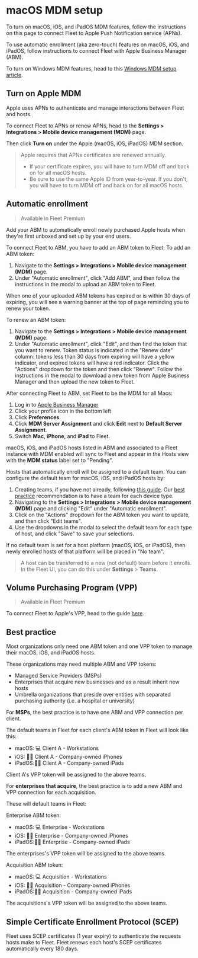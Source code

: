 # macOS MDM setup

To turn on macOS, iOS, and iPadOS MDM features, follow the instructions on this page to connect Fleet to Apple Push Notification service (APNs).

To use automatic enrollment (aka zero-touch) features on macOS, iOS, and iPadOS, follow instructions to connect Fleet with Apple Business Manager (ABM).

To turn on Windows MDM features, head to this [Windows MDM setup article](https://fleetdm.com/guides/windows-mdm-setup).

## Turn on Apple MDM

Apple uses APNs to authenticate and manage interactions between Fleet and hosts.

To connect Fleet to APNs or renew APNs, head to the **Settings > Integrations > Mobile device management (MDM)** page. 

Then click **Turn on** under the Apple (macOS, iOS, iPadOS) MDM section.

> Apple requires that APNs certificates are renewed annually. 
> - If your certificate expires, you will have to turn MDM off and back on for all macOS hosts.
> - Be sure to use the same Apple ID from year-to-year. If you don't, you will have to turn MDM off and back on for all macOS hosts.

## Automatic enrollment

> Available in Fleet Premium

Add your ABM to automatically enroll newly purchased Apple hosts when they're first unboxed and set up by your end users.

To connect Fleet to ABM, you have to add an ABM token to Fleet. To add an ABM token: 

1. Navigate to the **Settings > Integrations > Mobile device management (MDM)** page.
2. Under "Automatic enrollment", click "Add ABM", and then follow the instructions in the modal to upload an ABM token to Fleet.

When one of your uploaded ABM tokens has expired or is within 30 days of expiring, you will see a warning banner at the top of page reminding you to renew your token.

To renew an ABM token:

1. Navigate to the **Settings > Integrations > Mobile device management (MDM)** page.
2. Under "Automatic enrollment", click "Edit", and then find the token that you want to renew. Token status is indicated in the "Renew date" column: tokens less than 30 days from expiring will have a yellow indicator, and expired tokens will have a red indicator. Click the "Actions" dropdown for the token and then click "Renew". Follow the instructions in the modal to download a new token from Apple Business Manager and then upload the new token to Fleet.

After connecting Fleet to ABM, set Fleet to be the MDM for all Macs: 

1. Log in to [Apple Business Manager](https://business.apple.com)
2. Click your profile icon in the bottom left
3. Click **Preferences**
4. Click **MDM Server Assignment** and click **Edit** next to **Default Server Assignment**.
5. Switch **Mac**, **iPhone**, and **iPad** to Fleet.

macOS, iOS, and iPadOS hosts listed in ABM and associated to a Fleet instance with MDM enabled will sync to Fleet and appear in the Hosts view with the **MDM status** label set to "Pending".

Hosts that automatically enroll will be assigned to a default team. You can configure the default team for macOS, iOS, and iPadOS hosts by:

1. Creating teams, if you have not already, following [this guide](https://fleetdm.com/guides/teams#basic-article). Our [best practice](#best-practice) recommendation is to have a team for each device type.
2. Navigating to the **Settings > Integrations > Mobile device management (MDM)** page and clicking "Edit" under "Automatic enrollment".
3. Click on the "Actions" dropdown for the ABM token you want to update, and then click "Edit teams".
4. Use the dropdowns in the modal to select the default team for each type of host, and click "Save" to save your selections.

If no default team is set for a host platform (macOS, iOS, or iPadOS), then newly enrolled hosts of that platform will be placed in "No team". 

> A host can be transferred to a new (not default) team before it enrolls. In the Fleet UI, you can do this under **Settings** > **Teams**.

## Volume Purchasing Program (VPP)

> Available in Fleet Premium

To connect Fleet to Apple's VPP, head to the guide [here](https://fleetdm.com/guides/install-vpp-apps-on-macos-using-fleet).

## Best practice

Most organizations only need one ABM token and one VPP token to manage their macOS, iOS, and iPadOS hosts.

These organizations may need multiple ABM and VPP tokens:

- Managed Service Providers (MSPs)
- Enterprises that acquire new businesses and as a result inherit new hosts
- Umbrella organizations that preside over entities with separated purchasing authority (i.e. a hospital or university) 

For **MSPs**, the best practice is to have one ABM and VPP connection per client. 

The default teams in Fleet for each client's ABM token in Fleet will look like this:
- macOS: 💻 Client A - Workstations
- iOS: 📱🏢 Client A - Company-owned iPhones
- iPadOS:🔳🏢 Client A - Company-owned iPads

Client A's VPP token will be assigned to the above teams.

For **enterprises that acquire**, the best practice is to add a new ABM and VPP connection for each acquisition.

These will default teams in Fleet:

Enterprise ABM token:
- macOS: 💻 Enterprise - Workstations
- iOS: 📱🏢 Enterprise - Company-owned iPhones
- iPadOS:🔳🏢 Enterprise - Company-owned iPads

The enterprises's VPP token will be assigned to the above teams.

Acquisition ABM token:
- macOS: 💻 Acquisition - Workstations
- iOS: 📱🏢 Acquisition - Company-owned iPhones
- iPadOS:🔳🏢 Acquisition - Company-owned iPads

The acquisitions's VPP token will be assigned to the above teams.

## Simple Certificate Enrollment Protocol (SCEP)

Fleet uses SCEP certificates (1 year expiry) to authenticate the requests hosts make to Fleet. Fleet renews each host's SCEP certificates automatically every 180 days.

<meta name="category" value="guides">
<meta name="authorGitHubUsername" value="zhumo">
<meta name="authorFullName" value="Mo Zhu">
<meta name="publishedOn" value="2024-07-02">
<meta name="articleTitle" value="macOS MDM setup">
<meta name="description" value="Learn how to turn on MDM features in Fleet.">
